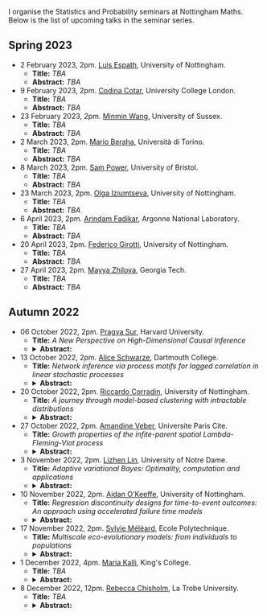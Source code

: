I organise the Statistics and Probability seminars at Nottingham Maths. Below is the list of upcoming talks in the seminar series. 

## Spring 2023

<ul>
  <li>2 February 2023, 2pm. <a href="https://www.nottingham.ac.uk/mathematics/people/luis.espath">Luis Espath</a>, University of Nottingham.
    <ul>
      <li>
          <b>Title:</b> <em>  TBA</em> 
      </li>
      <li>
          <b>Abstract:</b> <em>  TBA</em>
      </li>
    </ul>
  </li>
  <li>9 February 2023, 2pm. <a href="https://www.ucl.ac.uk/statistics/people/codina_cotar">Codina Cotar</a>, University College London.
    <ul>
      <li>
          <b>Title:</b> <em>  TBA</em> 
      </li>
      <li>
          <b>Abstract:</b> <em>  TBA</em>
      </li>
    </ul>
  </li>
  <li>23 February 2023, 2pm. <a href="https://profiles.sussex.ac.uk/p469630-minmin-wang">Minmin Wang</a>, University of Sussex.
    <ul>
      <li>
          <b>Title:</b> <em>  TBA</em>
      </li>
      <li>
          <b>Abstract:</b> <em>  TBA</em>
      </li>
    </ul>
  </li>
  <li>2 March 2023, 2pm. <a href="https://sites.google.com/view/marioberaha">Mario Beraha</a>, Università di Torino.
    <ul>
      <li>
        <b>Title:</b> <em>  TBA</em> 
      </li>
      <li>
          <b>Abstract:</b> <em>  TBA</em>
      </li>
    </ul>
  </li>
  <li>8 March 2023, 2pm. <a href="https://sites.google.com/view/sp-monte-carlo">Sam Power</a>, University of Bristol.
    <ul>
      <li>
        <b>Title:</b> <em>  TBA</em> 
      </li>
      <li>
          <b>Abstract:</b> <em>  TBA</em>
      </li>
    </ul>
  </li>
  <li>23 March 2023, 2pm. <a href="https://www.nottingham.ac.uk/mathematics/people/olga.iziumtseva">Olga Iziumtseva</a>, University of Nottingham.
    <ul>
      <li>
         <b>Title:</b> <em>  TBA</em> 
      </li>
      <li>
          <b>Abstract:</b> <em>  TBA</em>
      </li>
    </ul>
  </li>
  <li>6 April 2023, 2pm. <a href="https://fadikar.com/about/">Arindam Fadikar</a>, Argonne National Laboratory.
    <ul>
      <li> <b>Title:</b> <em>  TBA</em></li>
      <li>
        <b>Abstract:</b> 
           <em>  TBA</em>
      </li>
    </ul>
  </li>
  <li>20 April 2023, 2pm. <a href="https://www.nottingham.ac.uk/mathematics/people/federico.girotti">Federico Girotti</a>, University of Nottingham.
    <ul>
      <li> <b>Title:</b> <em>  TBA</em></li>
      <li>
        <b>Abstract:</b> 
           <em>  TBA</em>
      </li>
    </ul>
  </li>
  <li>27 April 2023, 2pm. <a href="https://mzhilova7.math.gatech.edu/">Mayya Zhilova</a>, Georgia Tech.
    <ul>
      <li> <b>Title:</b> <em>  TBA</em></li>
      <li>
        <b>Abstract:</b>
           <em>  TBA</em>
      </li>
    </ul>
  </li>
</ul>


## Autumn 2022
<ul>
  <li>06 October 2022, 2pm. <a href="https://sites.harvard.edu/prs499/">Pragya Sur</a>, Harvard University.
    <ul>
      <li><b>Title:</b>  <em> A New Perspective on High-Dimensional Causal Inference</em></li>
      <li>
        <details>
          <summary>
            <b>Abstract:</b>
          </summary>
          <em>Causal inference from high-dimensional observational studies poses intriguing challenges. In this context, the augmented inverse probability weighting estimator is widely used for average treatment effect estimation. This estimator exhibits fascinating properties, such as double robustness. However, existing statistical guarantees rely on some form of sparsity in the underlying model, and may fail to apply in practical settings when these assumptions are  violated. In this talk, we present a new central limit theorem for this estimator, that applies in high dimensions, without sparsity-type assumptions on underlying signals. Specifically, we work in the proportional asymptotics regime, where the number of features and samples are both large and comparable. Our work uncovers novel  high-dimensional phenomena that are strikingly different from their classical counterparts. To conclude, we discuss opportunities that arise in our framework, when modern machine-learning-based estimators are used for learning the  high-dimensional nuisance parameters.  On the technical front, our work utilizes a novel interplay between three distinct tools---the theory of deterministic equivalents, approximate message passing theory, and the leave-one-out approach (alternately known as the cavity method in statistical physics). 
          <p>This is based on joint work with Kuanhao Jiang, Rajarshi Mukherjee, and Subhabrata Sen (Harvard).</p></em>
        </details>
      </li>
    </ul>
  </li>
  <li>13 October 2022, 2pm. <a href="https://aliceschwarze.gitlab.io/">Alice Schwarze</a>, Dartmouth College.
    <ul>
      <li><b>Title:</b>  <em>  Network inference via process motifs for lagged correlation in linear stochastic processes </em></li>
      <li>
        <details>
          <summary><b>Abstract:</b></summary>
               <em>A major challenge for causal inference from time-series data is the trade-off between computational feasibility and accuracy. Motivated by process motifs for lagged covariance in an autoregressive model with slow mean-reversion, we propose to infer networks of causal relations via pairwise edge measures (PEMs) that one can easily compute from lagged correlation matrices, and we formulate two PEMs that respectively correct for confounding factors and for reverse causation. To demonstrate the performance of our PEMs, we consider network inference from simulations of linear stochastic processes, and we show that our proposed PEMs can infer networks accurately and efficiently. Specifically, for autocorrelated time-series data, our approach achieves accuracies higher than or similar to Granger causality, transfer entropy, and convergent crossmapping---but with much shorter computation time than possible with any of these methods. Our fast and accurate PEMs are easy-to-implement methods for network inference with a clear theoretical underpinning. They provide promising alternatives to current paradigms for the inference of linear models from time-series data, including Granger causality, vector-autoregression, and sparse inverse covariance estimation.</em>
        </details>
      </li>
    </ul>
  </li>
  <li>20 October 2022, 2pm. <a href="https://rcorradin.github.io/">Riccardo Corradin</a>, University of Nottingham.
    <ul>
      <li><b>Title:</b> <em>  A journey through model-based clustering with intractable distributions </em></li>
      <li>
        <details>
          <summary><b>Abstract:</b> </summary>
            <em>Model-based clustering represents one of the fundamental procedures in a statistician's toolbox. Within the model-based clustering framework, we consider the case where the kernel distribution of nonparametric mixture models is available only up to an intractable normalizing constant, in which most of the commonly used Markov chain Monte Carlo methods fail to provide posterior inference. To overcome this problem, we propose an approximate Bayesian computational strategy, whereby we approximate the posterior to avoid the intractability of the kernel. By exploiting the structure of the nonparametric prior, our proposal combines the use of predictive distributions as a proposal with transport maps to obtain an efficient and flexible sampling strategy. Further, we illustrate how the specification of our proposal can be relaxed by introducing an adaptive scheme on the degree of approximation of the posterior distribution. Empirical evidence from simulation studies shows that our proposal outperforms its main competitors in terms of computational times while preserving comparable accuracy of the estimates.</em>
        </details>
      </li>
    </ul>
  </li>
  <li>27 October 2022, 2pm. <a href="https://veberamandine.wixsite.com/maths">Amandine Veber</a>, Universite Paris Cite.
    <ul>
      <li><b>Title:</b> <em>  Growth properties of the infite-parent spatial Lambda-Fleming-Viot process</em></li>
      <li>
        <details>
          <summary> <b>Abstract:</b></summary>
            <em>The infinite-parent  spatial Lambda-Fleming-Viot process is a model for spatially expanding populations in a two dimensional continuum, in which empty areas are filled with ghost individuals. This model can be seen as a continuous-space version of the Eden growth model, and it comes with a dual process that allows us to trace back the origins of a sample of individuals taken from the current population. In this talk, we shall focus on the growth properties of the area covered by real individuals. With the help of a simple toy model, we shall also investigate how the fluctuations at the front edge lead to a much larger speed of growth of the occupied region than that predicted by simple first-moment estimates.
            <p>Joint work with Apolline Louvet (Ecole Polytechnique and University Paris Cité, and soon University of Bath) </p>  </em>     
          </details>
      </li>
    </ul>
  </li>
  <li>3 November 2022, 2pm. <a href="https://acms.nd.edu/people/lizhen-lin/">Lizhen Lin</a>, University of Notre Dame.
    <ul>
      <li><b>Title:</b> <em>  Adaptive variational Bayes: Optimality, computation and applications</em> </li>
      <li>
        <details>
          <summary><b>Abstract:</b></summary>
             <em>In this talk, I'll discuss adaptive  statistical inference based on variational Bayes. Although a number of studies have been conducted to analyze theoretical properties such as posterior contraction properties of variational posteriors, there is still a lack of general and computationally tractable variational Bayes methods that can achieve adaptive inference. To fill this gap, we propose a novel adaptive variational Bayes framework, which can operate on a collection of models.  The proposed framework first computes a variational posterior over each individual model separately and then combines them with certain weights to produce a variational posterior over the entire model. It turns out that this combined variational posterior is the closest member to the posterior over the entire model in a predefined family of approximating distributions. We show that the proposed variational posterior achieves optimal contraction rates adaptively under very general conditions and attains model selection consistency when the true model structure exists. We apply the general results obtained for the adaptive variational Bayes to a large class of statistical models  including deep learning models and derive some new and adaptive inference results.</em>
          </details>
      </li>
    </ul>
  </li>
  <li>10 November 2022, 2pm. <a href="https://www.nottingham.ac.uk/mathematics/people/aidan.o'keeffe">Aidan O'Keeffe</a>, University of Nottingham.
    <ul>
      <li><b>Title:</b> <em>  Regression discontinuity designs for time-to-event outcomes: An approach using accelerated failure time models</em></li>
      <li>
        <details>
          <summary> <b>Abstract:</b> </summary>
          <em> <p> Regression discontinuity designs (RDDs) have been developed for the estimation of treatment effects using observational data, where a treatment is administered using an externally defined decision rule linked to a continuous assignment variable. Typically, RDDs have been applied to situations where the outcome of interest is continuous and non-temporal. Conversely, RDDs for time-to-event outcomes have received less attention, despite such outcomes being common in many applications.</p>
          <p>We consider RDDs for a time-to-event outcome subject to right censoring. An accelerated failure time approach is used to establish a treatment effect estimate for a fuzzy RDD (where treatment is not always strictly applied according to the decision rule). This estimation approach is robust to different levels of fuzziness and unobserved confounding, assessed using simulation studies, and compares favourably to established structural accelerated failure time models. A brief example is presented in which models are fitted to estimate the effect of metformin on mortality and cardiovascular disease rate using real observational data from UK Primary Care.</p>
        </em>
        </details>
      </li>
    </ul>
  </li>
  <li>17 November 2022, 2pm. <a href="https://sites.google.com/view/sylvie-meleard/accueil">Sylvie Méléard</a>, Ecole Polytechnique.
    <ul>
      <li><b>Title:</b> <em>  Multiscale eco-evolutionary models: from individuals to populations</em> </li>
      <li>
        <details>
          <summary> <b>Abstract:</b> </summary>
         <em>  Motivated by recent biological experiments, we emphasize the effects of small and random populations on long time population dynamics. We will quantify such effects on macroscopic approximations. The individual behaviors are described by the mean of a stochastic measure-valued process. We study different long time asymptotic behaviors depending on the assumptions on mutation size and frequency and on horizontal transmission rate. In some cases, simulations indicate that these models should exhibit surprising asymptotic behaviors such as cyclic behaviors. We explore these behaviors on a simple model where population and time sizes are on a log-scale. Explicit criteria are given to characterize the possible asymptotic behaviors. The impact of the time and size scales on macroscopic approximations is also investigated, leading to Hamilton-Jacobi equations.</em>
        </details>
      </li>
    </ul>
  </li>
  <li>1 December 2022, 4pm. <a href="https://www.kcl.ac.uk/people/maria-kalli">Maria Kalli</a>, King's College.
    <ul>
      <li><b>Title:</b> <em>  TBA</em></li>
      <li>
        <details>
          <summary> <b>Abstract:</b> </summary>
           <em>  TBA</em>
        </details>
      </li>
    </ul>
  </li>
  <li>8 December 2022, 12pm. <a href="https://sites.google.com/view/rebecca-chisholm/home">Rebecca Chisholm</a>, La Trobe University.
    <ul>
      <li><b>Title:</b> <em>  TBA</em></li>
      <li>
        <details>
          <summary> <b>Abstract:</b> </summary>
          <em>  TBA</em>
        </details>
      </li>
    </ul>
  </li>
</ul> 

